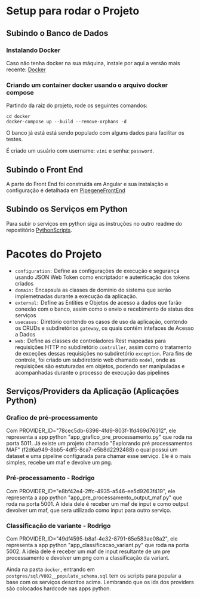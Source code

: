 # Setup para rodar o Projeto

## Subindo o Banco de Dados

### Instalando Docker

Caso não tenha docker na sua máquina, instale por aqui a versão mais recente: [Docker](https://www.docker.com/products/docker-desktop/)

### Criando um container docker usando o arquivo docker compose

Partindo da raiz do projeto, rode os seguintes comandos:

```
cd docker
docker-compose up --build --remove-orphans -d

```
O banco já está está sendo populado com alguns dados para facilitar os testes.

É criado um usuário com username: `vini` e senha: `password`.

## Subindo o Front End

A parte do Front End foi construída em Angular e sua instalação e configuração
é detalhada em [PipegeneFrontEnd](https://github.com/LucasGTeixeira/pipegene-frontend)

## Subindo os Serviços em Python

Para subir o serviços em python siga as instruções no outro readme do repostitório
[PythonScripts](https://github.com/viniciuslsilva/PipeGeneScripts).

# Pacotes do Projeto

- `configuration:` Define as configurações de execução e segurança usando JSON Web Token como encriptador e autenticação dos tokens criados
- `domain:` Encapsula as classes de domínio do sistema que serão implemetnadas durante a execução da aplicação.
- `external:` Define as Entities e Objetos de acesso a dados que farão conexão com o banco, assim como o envio e recebimento de status dos serviços 
- `usecases:` Diretório contendo os casos de uso da aplicação, contendo os CRUDs e subdiretórios `gateway`, os quais contém intefaces de Acesso a Dados
- `web:` Define as classes de controladores Rest mapeadas para requisições HTTP no subdiretório `controller`, assim como o tratamento de exceções
dessas requisições no subdiretório `exception`. Para fins de controle, foi criado um subdiretório web chamado `model`, onde as requisições são estuturadas 
em objetos, podendo ser manipuladas e acompanhadas durante o processo de execução das pipelines

## Serviços/Providers da Aplicação (Aplicações Python)

### Grafico de pré-processamento

Com PROVIDER_ID="78cec5db-6396-4fd9-803f-1fd469d76312", ele representa
a app python "app_grafico_pre_processamento.py" que roda na porta 5011. Já existe um projeto chamado
"Explorando pré processamentos MAF" (f2d6a949-8bb5-4df5-8ca7-e5b8d2292488) o qual possui um dataset e uma pipeline configurada
para chamar esse serviço. Ele é o mais simples, recebe um maf e devolve um png.

### Pré-processamento - Rodrigo

Com PROVIDER_ID="e8bf42e4-2ffc-4935-a546-ee5d9263f419", ele representa
a app python "app_pre_processamento_output_maf.py" que roda na porta 5001. A ideia dele é receber um maf de input
e como output devolver um maf, que sera utilizado como input para outro serviço.

### Classificação de variante - Rodrigo

Com PROVIDER_ID="49df4595-b8af-4e32-8791-65e583ae08a2", ele
representa a app python "app_classificacao_variant.py" que roda na porta 5002. A ideia dele é receber um maf de input
resultante de um pre processamento e devolver um png com a classificação da variant.

Ainda na pasta `docker`, entrando em `postgres/sql/V002__populate_schema.sql` tem os scripts para popular a base
com os serviços descritos acima. Lembrando que os ids dos providers são colocados hardcode nas apps python.

